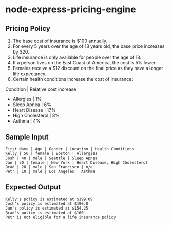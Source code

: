 # node-express-pricing-engine
## Pricing Policy

1. The base cost of insurance is $100 annually.
2. For every 5 years over the age of 18 years old, the base price increases by $20. 
3. Life insurance is only available for people over the age of 18. 
4. If a person lives on the East Coast of America, the cost is 5% lower.
5. Females receive a $12 discount on the final price as they have a longer life expectancy.
6. Certain health conditions increase the cost of insurance:

Condition | Relative cost increase
* Allergies | 1%
* Sleep Apnea | 6%
* Heart Disease | 17%
* High Cholesterol | 8%
* Asthma | 4%

## Sample Input

```
First Name | Age | Gender | Location | Health Conditions
Kelly | 50 | female | Boston | Allergies
Josh | 40 | male | Seattle | Sleep Apnea
Jan | 30 | female | New York | Heart Disease, High Cholesterol
Brad | 20 | male | San Francisco | n/a
Petr | 10 | male | Los Angeles | Asthma
```

## Expected Output

```
Kelly's policy is estimated at $199.09
Josh's policy is estimated at $190.8
Jan's policy is estimated at $154.25
Brad's policy is estimated at $100
Petr is not eligible for a life insurance policy
```
